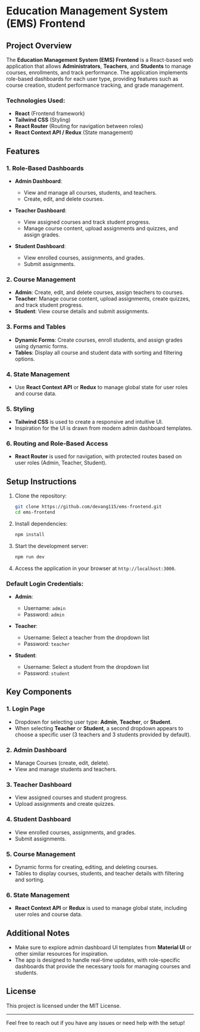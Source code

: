 # Education Management System (EMS) Frontend

## Project Overview

The **Education Management System (EMS) Frontend** is a React-based web application that allows **Administrators**, **Teachers**, and **Students** to manage courses, enrollments, and track performance. The application implements role-based dashboards for each user type, providing features such as course creation, student performance tracking, and grade management.

### Technologies Used:
- **React** (Frontend framework)
- **Tailwind CSS** (Styling)
- **React Router** (Routing for navigation between roles)
- **React Context API / Redux** (State management)
  
## Features

### 1. Role-Based Dashboards
- **Admin Dashboard**: 
  - View and manage all courses, students, and teachers.
  - Create, edit, and delete courses.
  
- **Teacher Dashboard**:
  - View assigned courses and track student progress.
  - Manage course content, upload assignments and quizzes, and assign grades.
  
- **Student Dashboard**:
  - View enrolled courses, assignments, and grades.
  - Submit assignments.

### 2. Course Management
- **Admin**: Create, edit, and delete courses, assign teachers to courses.
- **Teacher**: Manage course content, upload assignments, create quizzes, and track student progress.
- **Student**: View course details and submit assignments.

### 3. Forms and Tables
- **Dynamic Forms**: Create courses, enroll students, and assign grades using dynamic forms.
- **Tables**: Display all course and student data with sorting and filtering options.

### 4. State Management
- Use **React Context API** or **Redux** to manage global state for user roles and course data.

### 5. Styling
- **Tailwind CSS** is used to create a responsive and intuitive UI.
- Inspiration for the UI is drawn from modern admin dashboard templates.

### 6. Routing and Role-Based Access
- **React Router** is used for navigation, with protected routes based on user roles (Admin, Teacher, Student).
  
## Setup Instructions

1. Clone the repository:

   ```bash
   git clone https://github.com/devang115/ems-frontend.git
   cd ems-frontend
   ```

2. Install dependencies:

   ```bash
   npm install
   ```

3. Start the development server:

   ```bash
   npm run dev
   ```

4. Access the application in your browser at `http://localhost:3000`.

### Default Login Credentials:
- **Admin**: 
  - Username: `admin`
  - Password: `admin`
  
- **Teacher**: 
  - Username: Select a teacher from the dropdown list
  - Password: `teacher`
  
- **Student**: 
  - Username: Select a student from the dropdown list
  - Password: `student`

## Key Components

### 1. Login Page
- Dropdown for selecting user type: **Admin**, **Teacher**, or **Student**.
- When selecting **Teacher** or **Student**, a second dropdown appears to choose a specific user (3 teachers and 3 students provided by default).
  
### 2. Admin Dashboard
- Manage Courses (create, edit, delete).
- View and manage students and teachers.

### 3. Teacher Dashboard
- View assigned courses and student progress.
- Upload assignments and create quizzes.

### 4. Student Dashboard
- View enrolled courses, assignments, and grades.
- Submit assignments.

### 5. Course Management
- Dynamic forms for creating, editing, and deleting courses.
- Tables to display courses, students, and teacher details with filtering and sorting.

### 6. State Management
- **React Context API** or **Redux** is used to manage global state, including user roles and course data.



## Additional Notes

- Make sure to explore admin dashboard UI templates from **Material UI** or other similar resources for inspiration.
- The app is designed to handle real-time updates, with role-specific dashboards that provide the necessary tools for managing courses and students.
  
## License
This project is licensed under the MIT License.

---

Feel free to reach out if you have any issues or need help with the setup!
